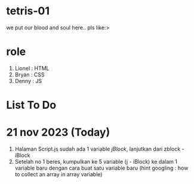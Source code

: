 # tetris-01
we put our blood and soul here.. pls like:>

# role
1. Lionel   : HTML 
2. Bryan    : CSS
3. Denny    : JS

# List To Do
# 21 nov 2023 (Today)
  1. Halaman Script.js sudah ada 1 variable *jBlock*, lanjutkan dari zblock - iBlock
  2. Setelah no 1 beres, kumpulkan ke 5 variable (j - iBlock) ke dalam 1 variable baru dengan cara buat satu variable baru (hint googling : how to collect an array in array variable)
